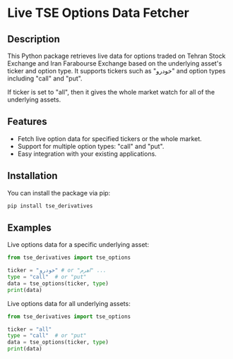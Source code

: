 # Live TSE Options Data Fetcher

## Description

This Python package retrieves live data for options traded on Tehran Stock Exchange and Iran Farabourse Exchange based on the underlying asset's ticker and option type. It supports tickers such as "خودرو" and option types including "call" and "put".

If  ticker is set to "all", then it gives the whole market watch for all of the underlying assets.

## Features

- Fetch live option data for specified tickers or the whole market.
- Support for multiple option types: "call" and "put".
- Easy integration with your existing applications.

## Installation

You can install the package via pip:

```python
pip install tse_derivatives
```

## Examples

Live options data for a specific underlying asset:

```python
from tse_derivatives import tse_options

ticker = "خودرو" # or "اهرم" ...
type = "call"  # or "put"
data = tse_options(ticker, type)
print(data)
```
Live options data for all underlying assets:

```python
from tse_derivatives import tse_options

ticker = "all"
type = "call"  # or "put"
data = tse_options(ticker, type)
print(data)
```